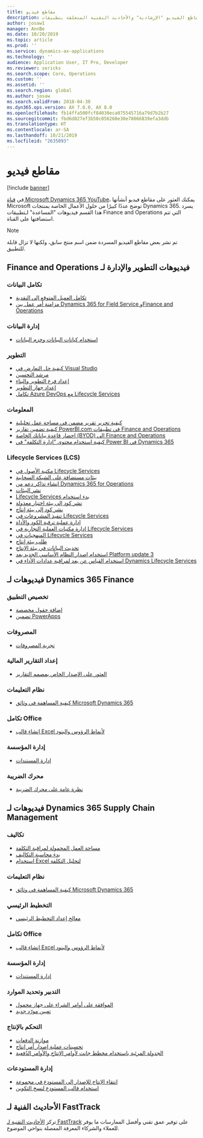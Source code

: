 ```yaml
---
title: مقاطع فيديو
description: تسرد هذه الصفحة مقاطع الفيديو "الإرشادية" والأحاديث التقنية المتعلقة بتطبيقات Finance and Operations التي أنشأتها Microsoft والمتوفرة على YouTube ومواقع أخرى.
author: josaw1
manager: AnnBe
ms.date: 10/20/2019
ms.topic: article
ms.prod: ''
ms.service: dynamics-ax-applications
ms.technology: ''
audience: Application User, IT Pro, Developer
ms.reviewer: sericks
ms.search.scope: Core, Operations
ms.custom: ''
ms.assetid: ''
ms.search.region: global
ms.author: josaw
ms.search.validFrom: 2018-04-30
ms.dyn365.ops.version: AX 7.0.0, AX 8.0
ms.openlocfilehash: fb14ffa500fcf84030eca075545716a79d7b2b27
ms.sourcegitcommit: fbd6d027ef3b50c056260e30e78066839efa3ddb
ms.translationtype: HT
ms.contentlocale: ar-SA
ms.lasthandoff: 10/21/2019
ms.locfileid: "2635093"
---
```

# <a name="videos"></a>مقاطع فيديو 

[!include [banner](../includes/banner.md)]

في [قناة Microsoft Dynamics 365 YouTube](https://www.youtube.com/channel/UCJGCg4rB3QSs8y_1FquelBQ)، يمكنك العثور على مقاطع فيديو أنشأتها Microsoft توضح عددًا كبيرًا من حلول الأعمال الخاصة بمنتجات Dynamics 365. يسرد هذا القسم فيديوهات "المساعدة" لـتطبيقات Finance and Operations التي تتم استضافتها على القناة.

> [!Note]
> تم نشر بعض مقاطع الفيديو المسردة ضمن اسم منتج سابق، ولكنها لا تزال قابلة للتطبيق.

## <a name="videos-for-finance-and-operations-development-and-administration"></a>فيديوهات ‏‫التطوير والإدارة لـ Finance and Operations‬

### <a name="data-integration"></a>تكامل البيانات

- [تكامل العميل المتوقع إلى النقدية](https://youtu.be/AVV9x5x-XCg)
- [مزامنة أمر عمل بين Dynamics 365 for Field Service وFinance and Operations](https://www.youtube.com/watch?v=46ylO7raZAo&feature=youtu.be)

### <a name="data-management"></a>إدارة البيانات

- [استخدام كيانات البيانات وحزم البيانات](https://www.youtube.com/watch?v=UCyzbA41j8g&feature=youtu.be)

### <a name="development"></a>التطوير

- [كيفية حل التعارض في Visual Studio](https://youtu.be/4rxO0zUN2zU)
- [مرشد التحسين‬](https://www.youtube.com/watch?v=MRsAzgFCUSQ&t=4s)
- [إعداد فرع التطوير والبناء](https://www.youtube.com/watch?v=qXLd-NMx9OY)
- [إعداد جهاز التطوير](https://www.youtube.com/watch?v=cqp9MetfiyM)
- [تكامل Azure DevOps مع Lifecycle Services](https://www.youtube.com/watch?v=0QyyyUp1zHQ&t=1s)

### <a name="intelligence"></a>المعلومات

- [كيفية تحرير تقرير مضمن في مساحة عمل تحليلية](https://youtu.be/_8WlwmSggcQ)
- [كيفية تضمين تقارير PowerBI.com في تطبيقات Finance and Operations](https://youtu.be/gGWuNJDoi-M)
- [إحضار قاعدة بياناتك الخاصة (BYOD) إلى Finance and Operations](https://www.youtube.com/watch?v=-MaxtBJu2_o&feature=youtu.be)
- [كيفية استخدام محتوى "إدارة التكلفة" في Power BI في Dynamics 365](https://www.youtube.com/watch?v=5jWHnM_C7WM&feature=youtu.be)

### <a name="lifecycle-services-lcs"></a>Lifecycle Services ‏(LCS)

- [مكتبة الأصول في Lifecycle Services](https://www.youtube.com/watch?v=z-2xMRa1nOs)
- [بيئات مستضافة على الشبكة السحابية](https://www.youtube.com/watch?v=igjVt1lbyLQ&t=17s)
- [إنشاء تذاكر دعم من Dynamics 365 for Operations](https://www.youtube.com/watch?v=avENUYBTBlA&t=2s)
- [نشر البيئات](https://www.youtube.com/watch?v=FUROjGuhQEA&t=68s)
- [‏‫بدء استخدام Lifecycle Services](https://www.youtube.com/watch?v=qLBjKAPaqN4&t=24s)
- [نشر كود إلى بيئة اختبار معذولة](https://www.youtube.com/watch?v=5azLeOO078k)
- [نشر كود إلى بيئة إنتاج](https://www.youtube.com/watch?v=ogXo-saZkmE&t=2s)
- [تنفيذ المشروعات في Lifecycle Services](https://www.youtube.com/watch?v=V1vVOgcTuw4&t=18s)
- [إدارة عملية ترقية الكود والأداة](https://www.youtube.com/watch?v=M-AtR6ocYM8&feature=youtu.be)
- [إدارة مكتبات العملية التجارية في Lifecycle Services](https://www.youtube.com/watch?v=S5msxj-2-x0)
- [المنهجيات في Lifecycle Services](https://www.youtube.com/watch?v=YRMJ15DvgZ8)
- [طلب بيئة إنتاج](https://www.youtube.com/watch?v=5j1GapLr3MY&feature=youtu.be)
- [تحديث البيانات في بيئة الإنتاج](https://www.youtube.com/watch?v=VCd5SgkYPTw)
- [استخدام إصدار النظام الأساسي الجديد بعد Platform update 3](https://www.youtube.com/watch?v=nkiKP2Au6OQ&feature=youtu.be)
- [استخدام القياس عن بعد لمراقبة عدادات الأداء في Dynamics Lifecycle Services](https://www.youtube.com/watch?v=18u6SC8GeFY&feature=youtu.be)


## <a name="videos-for-dynamics-365-finance"></a>فيديوهات لـ Dynamics 365 Finance

### <a name="customize-the-app"></a>تخصيص التطبيق
- [إضافة حقول مخصصة](https://www.youtube.com/watch?v=gWSGZI9Vtnc)
- [تضمين PowerApps](https://www.youtube.com/watch?v=x3qyA1bH-NY)

### <a name="expenses"></a>المصروفات
- [تجربة المصروفات](https://youtu.be/Ocy-MsTvEE0)

### <a name="financial-reporting"></a>إعداد التقارير المالية
- [العثور على الإصدار الخاص بمصمم التقارير](https://www.youtube.com/embed/icfA5Q3kp4w)

### <a name="help-system"></a>نظام التعليمات

- [كيفية المساهمة في وثائق Microsoft Dynamics 365](https://youtu.be/m5djioozRbg)

### <a name="office-integration"></a>تكامل Office‬‏‫

- [إنشاء قالب Excel لأنماط الرؤوس والبنود](https://www.youtube.com/watch?v=RTicLb-6dbI&feature=youtu.be)

### <a name="organization-administration"></a>إدارة المؤسسة

- [إدارة المستندات](https://www.youtube.com/watch?v=p4rl1CkiLN4&feature=youtu.be)

### <a name="tax-engine"></a>محرك الضريبة

- [نظرة عامة على محرك الضريبة](https://www.youtube.com/watch?v=jAFpEBOtNWI&feature=youtu.be)


## <a name="videos-for-dynamics-365-supply-chain-management"></a>فيديوهات لـ Dynamics 365 Supply Chain Management

### <a name="costs"></a>تكاليف
- [مساحة العمل المحمولة لمراقبة التكلفة](https://youtu.be/imsuTg8rUVk)
- [بدء ‏‫محاسبة التكاليف‬](https://youtu.be/1pUDtJQZ8FU)
- [استخدام Excel لتحليل التكلفة](https://youtu.be/-HKHYdClvx8)

### <a name="help-system"></a>نظام التعليمات

- [كيفية المساهمة في وثائق Microsoft Dynamics 365](https://youtu.be/m5djioozRbg)

### <a name="master-planning"></a>التخطيط الرئيسي
- [معالج إعداد التخطيط الرئيسي](https://youtu.be/c-e6n-8rZb4)

### <a name="office-integration"></a>تكامل Office‬‏‫

- [إنشاء قالب Excel لأنماط الرؤوس والبنود](https://www.youtube.com/watch?v=RTicLb-6dbI&feature=youtu.be)

### <a name="organization-administration"></a>إدارة المؤسسة

- [إدارة المستندات](https://www.youtube.com/watch?v=p4rl1CkiLN4&feature=youtu.be)

### <a name="procurement-and-sourcing"></a>التدبير وتحديد الموارد

- [الموافقة على أوامر الشراء على جهاز محمول](https://youtu.be/gZ-gOlJe7H8)
- [تعيين مورّد جديد](https://www.youtube.com/watch?v=0KUc3AGaTKk&feature=youtu.be)

### <a name="production-control"></a>التحكم بالإنتاج

- [موازنة الدفعات](https://www.youtube.com/watch?v=4SNLWsU9KyI&feature=youtu.be)
- [تحسينات عملية إصدار أمر إنتاج](https://www.youtube.com/watch?v=Rm3ojAz6Zu0&feature=youtu.be)
- [الجدولة المرئية باستخدام مخطط جانت لأوامر الإنتاج والأوامر الدُفعية](https://youtu.be/BtbuShkGj4I)


### <a name="warehouse-management"></a>إدارة المستودعات

- [انتقاء الإنتاج للإصدار إلى المستودع في مجموعة](https://youtu.be/8urAJn50dQ8)
- [استخدام قالب المستودع لنسخ التكوين](https://www.youtube.com/watch?v=K2WIfFlqJYs&feature=youtu.be)

## <a name="fasttrack-tech-talks"></a>الأحاديث الفنية لـ FastTrack

تركز [الأحاديث التقنية لـ FastTrack](https://community.dynamics.com/365/b/techtalks?c=Finance%20and%20Operations) على توفير عمق تقني وأفضل الممارسات ما يوفر للعملاء والشركاء المعرفة المفصلة بنواحي الموضوع.


